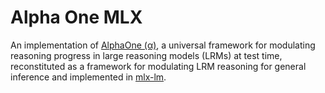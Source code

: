 # Alpha One MLX
An implementation of [AlphaOne (&alpha;)](https://alphaone-project.github.io/), a universal framework for modulating 
reasoning progress in large reasoning models (LRMs) at test time, reconstituted as a framework for modulating 
LRM reasoning for general inference and implemented in [mlx-lm](https://github.com/ml-explore/mlx-lm). 